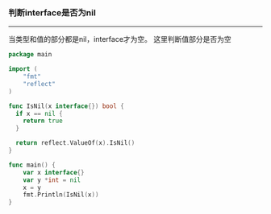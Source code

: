 ### 判断interface是否为nil

---

当类型和值的部分都是nil，interface才为空。
这里判断值部分是否为空
```go
package main

import (
	"fmt"
	"reflect"
)

func IsNil(x interface{}) bool {
  if x == nil {
    return true
  }

  return reflect.ValueOf(x).IsNil()
}

func main() {
	var x interface{}
	var y *int = nil
	x = y
	fmt.Println(IsNil(x))
}
```